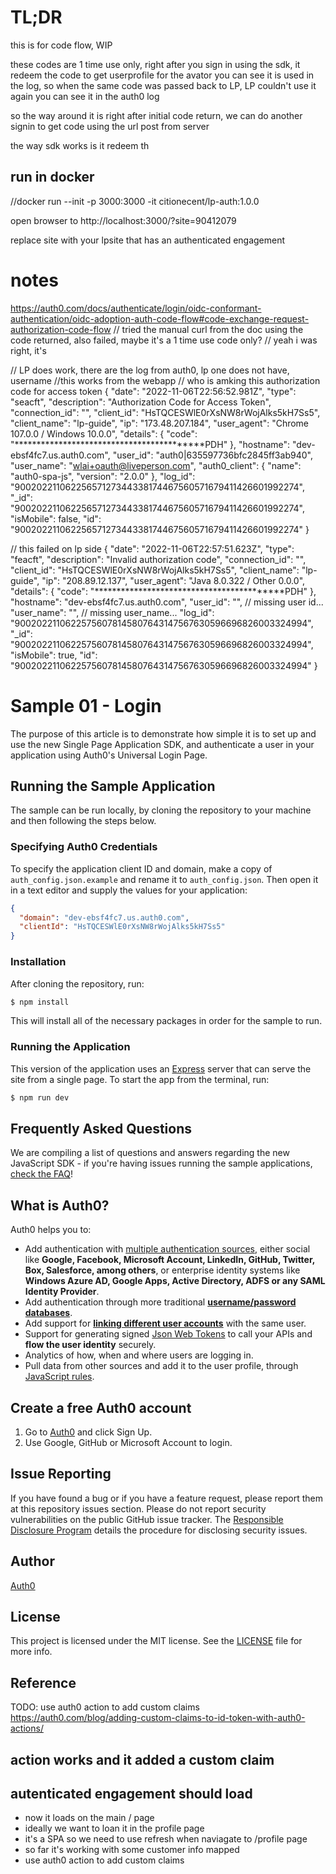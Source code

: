 # TL;DR
this is for code flow, WIP

these codes are 1 time use only, right after you sign in using the sdk, it redeem the code to get userprofile for the avator
you can see it is used in the log, so when the same code was passed back to LP, LP couldn't use it
again you can see it in the auth0 log

so the way around it is right after initial code return, we can do another signin to get code using the url post from server

the way sdk works is it redeem th

## run in docker
//docker run --init -p 3000:3000 -it citionecent/lp-auth:1.0.0

open browser to
http://localhost:3000/?site=90412079

replace site with your lpsite that has an authenticated engagement




# notes
https://auth0.com/docs/authenticate/login/oidc-conformant-authentication/oidc-adoption-auth-code-flow#code-exchange-request-authorization-code-flow
// tried the manual curl from the doc using the code returned, also failed, maybe it's a 1 time use code only?
// yeah i was right, it's

// LP does work, there are the log from auth0, lp one does not have, username
//this works from the webapp
// who is amking this authorization code for access token
{
  "date": "2022-11-06T22:56:52.981Z",
  "type": "seacft",
  "description": "Authorization Code for Access Token",
  "connection_id": "",
  "client_id": "HsTQCESWlE0rXsNW8rWojAlks5kH7Ss5",
  "client_name": "lp-guide",
  "ip": "173.48.207.184",
  "user_agent": "Chrome 107.0.0 / Windows 10.0.0",
  "details": {
    "code": "******************************************PDH"
  },
  "hostname": "dev-ebsf4fc7.us.auth0.com",
  "user_id": "auth0|635597736bfc2845ff3ab940",
  "user_name": "wlai+oauth@liveperson.com",
  "auth0_client": {
    "name": "auth0-spa-js",
    "version": "2.0.0"
  },
  "log_id": "90020221106225657127344338174467560571679411426601992274",
  "_id": "90020221106225657127344338174467560571679411426601992274",
  "isMobile": false,
  "id": "90020221106225657127344338174467560571679411426601992274"
}

// this failed on lp side
{
  "date": "2022-11-06T22:57:51.623Z",
  "type": "feacft",
  "description": "Invalid authorization code",
  "connection_id": "",
  "client_id": "HsTQCESWlE0rXsNW8rWojAlks5kH7Ss5",
  "client_name": "lp-guide",
  "ip": "208.89.12.137",
  "user_agent": "Java 8.0.322 / Other 0.0.0",
  "details": {
    "code": "******************************************PDH"
  },
  "hostname": "dev-ebsf4fc7.us.auth0.com",
  "user_id": "",    // missing user id...
  "user_name": "",  // missing user_name...
  "log_id": "90020221106225756078145807643147567630596696826003324994",
  "_id": "90020221106225756078145807643147567630596696826003324994",
  "isMobile": true,
  "id": "90020221106225756078145807643147567630596696826003324994"
}
















# Sample 01 - Login

The purpose of this article is to demonstrate how simple it is to set up and use the new Single Page Application SDK, and authenticate a user in your application using Auth0's Universal Login Page.

## Running the Sample Application

The sample can be run locally, by cloning the repository to your machine and then following the steps below.

### Specifying Auth0 Credentials

To specify the application client ID and domain, make a copy of `auth_config.json.example` and rename it to `auth_config.json`. Then open it in a text editor and supply the values for your application:

```json
{
  "domain": "dev-ebsf4fc7.us.auth0.com",
  "clientId": "HsTQCESWlE0rXsNW8rWojAlks5kH7Ss5"
}
```

### Installation

After cloning the repository, run:

```bash
$ npm install
```

This will install all of the necessary packages in order for the sample to run.

### Running the Application

This version of the application uses an [Express](https://expressjs.com) server that can serve the site from a single page. To start the app from the terminal, run:

```bash
$ npm run dev
```

## Frequently Asked Questions

We are compiling a list of questions and answers regarding the new JavaScript SDK - if you're having issues running the sample applications, [check the FAQ](https://github.com/auth0/auth0-spa-js/blob/master/FAQ.md)!

## What is Auth0?

Auth0 helps you to:

- Add authentication with [multiple authentication sources](https://docs.auth0.com/identityproviders), either social like **Google, Facebook, Microsoft Account, LinkedIn, GitHub, Twitter, Box, Salesforce, among others**, or enterprise identity systems like **Windows Azure AD, Google Apps, Active Directory, ADFS or any SAML Identity Provider**.
- Add authentication through more traditional **[username/password databases](https://docs.auth0.com/mysql-connection-tutorial)**.
- Add support for **[linking different user accounts](https://docs.auth0.com/link-accounts)** with the same user.
- Support for generating signed [Json Web Tokens](https://docs.auth0.com/jwt) to call your APIs and **flow the user identity** securely.
- Analytics of how, when and where users are logging in.
- Pull data from other sources and add it to the user profile, through [JavaScript rules](https://docs.auth0.com/rules).

## Create a free Auth0 account

1. Go to [Auth0](https://auth0.com/signup) and click Sign Up.
2. Use Google, GitHub or Microsoft Account to login.

## Issue Reporting

If you have found a bug or if you have a feature request, please report them at this repository issues section. Please do not report security vulnerabilities on the public GitHub issue tracker. The [Responsible Disclosure Program](https://auth0.com/whitehat) details the procedure for disclosing security issues.

## Author

[Auth0](auth0.com)

## License

This project is licensed under the MIT license. See the [LICENSE](LICENSE.txt) file for more info.


## Reference
TODO: use auth0 action to add custom claims
https://auth0.com/blog/adding-custom-claims-to-id-token-with-auth0-actions/

## action works and it added a custom claim

## autenticated engagement should load
- now it loads on the main / page
- ideally we want to loan it in the profile page
- it's a SPA so we need to use refresh when naviagate to /profile page
- so far it's working with some customer info mapped
- use auth0 action to add custom claims